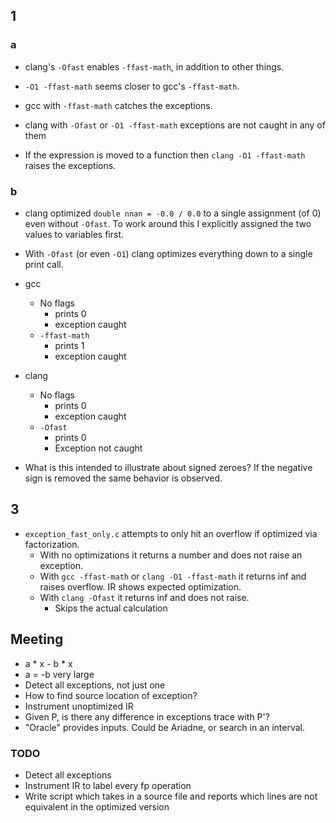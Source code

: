 ## 1

### a
- clang's `-Ofast` enables `-ffast-math`, in addition to other things.
- `-O1 -ffast-math` seems closer to gcc's `-ffast-math`.

- gcc with `-ffast-math` catches the exceptions.
- clang with `-Ofast` or `-O1 -ffast-math` exceptions are not caught in any of
  them
- If the expression is moved to a function then `clang -O1 -ffast-math` raises
  the exceptions.

### b
- clang optimized `double nnan = -0.0 / 0.0` to a single assignment (of 0) even
  without `-Ofast`. To work around this I explicitly assigned the two values to
variables first.
- With `-Ofast` (or even `-O1`) clang optimizes everything down to a single
  print call.

- gcc
  - No flags
    - prints 0
    - exception caught
  - `-ffast-math`
    - prints 1
    - exception caught
- clang
  - No flags
    - prints 0
    - exception caught
  - `-Ofast`
    - prints 0
    - Exception not caught

- What is this intended to illustrate about signed zeroes? If the negative sign
  is removed the same behavior is observed.

## 3
- `exception_fast_only.c` attempts to only hit an overflow if optimized via
  factorization.
  - With no optimizations it returns a number and does not raise an exception.
  - With `gcc -ffast-math` or `clang -O1 -ffast-math` it returns inf and raises
    overflow. IR shows expected optimization.
  - With `clang -Ofast` it returns inf and does not raise.
    - Skips the actual calculation 

## Meeting
- a * x - b * x
- a = -b very large
- Detect all exceptions, not just one
- How to find source location of exception?
- Instrument unoptimized IR
- Given P, is there any difference in exceptions trace with P'?
- "Oracle" provides inputs. Could be Ariadne, or search in an interval.

### TODO
- Detect all exceptions
- Instrument IR to label every fp operation
- Write script which takes in a source file and reports which lines are not
  equivalent in the optimized version

